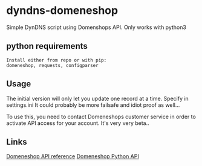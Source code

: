 # dyndns-domeneshop
Simple DynDNS script using Domenshops API. Only works with python3

## python requirements
```
Install either from repo or with pip:
domeneshop, requests, configparser
```

## Usage
The initial version will only let you update one record at a time. Specify in settings.ini
It could probably be more failsafe and idiot proof as well...

To use this, you need to contact Domeneshops customer service in order to activate API access for your account. It's very very beta..

## Links
[Domeneshop API reference](https://api.domeneshop.no/docs/)
[Domeneshop Python API](https://github.com/domeneshop/python-domeneshop)
